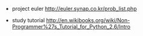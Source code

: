 
- project euler
http://euler.synap.co.kr/prob_list.php

- study tutorial
http://en.wikibooks.org/wiki/Non-Programmer%27s_Tutorial_for_Python_2.6/Intro
